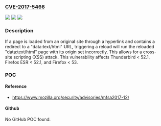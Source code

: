 ### [CVE-2017-5466](https://cve.mitre.org/cgi-bin/cvename.cgi?name=CVE-2017-5466)
![](https://img.shields.io/static/v1?label=Product&message=Firefox&color=blue)
![](https://img.shields.io/static/v1?label=Version&message=%3C%2053%20&color=brighgreen)
![](https://img.shields.io/static/v1?label=Vulnerability&message=Origin%20confusion%20when%20reloading%20isolated%20data%3Atext%2Fhtml%20URL&color=brighgreen)

### Description

If a page is loaded from an original site through a hyperlink and contains a redirect to a "data:text/html" URL, triggering a reload will run the reloaded "data:text/html" page with its origin set incorrectly. This allows for a cross-site scripting (XSS) attack. This vulnerability affects Thunderbird < 52.1, Firefox ESR < 52.1, and Firefox < 53.

### POC

#### Reference
- https://www.mozilla.org/security/advisories/mfsa2017-12/

#### Github
No GitHub POC found.


